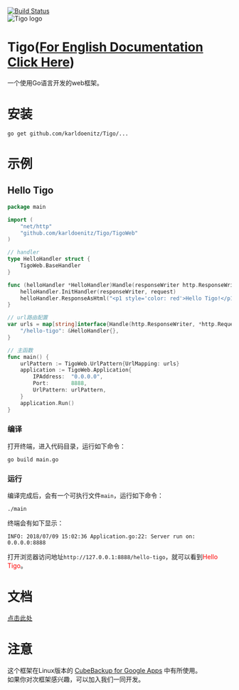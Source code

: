 [![Build Status](https://travis-ci.org/karldoenitz/Tigo.svg?branch=master)](https://travis-ci.org/karldoenitz/Tigo)  
![Tigo logo](https://github.com/karldoenitz/Tigo/blob/master/documentation/tigo_logo.jpg "this is Tigo logo")  
# Tigo([For English Documentation Click Here](https://github.com/karldoenitz/Tigo/blob/master/README_EN.md))
一个使用Go语言开发的web框架。

# 安装
```
go get github.com/karldoenitz/Tigo/...
```

# 示例
## Hello Tigo
```go
package main

import (
    "net/http"
    "github.com/karldoenitz/Tigo/TigoWeb"
)

// handler
type HelloHandler struct {
    TigoWeb.BaseHandler
}

func (helloHandler *HelloHandler)Handle(responseWriter http.ResponseWriter, request *http.Request) {
    helloHandler.InitHandler(responseWriter, request)
    helloHandler.ResponseAsHtml("<p1 style='color: red'>Hello Tigo!</p1>")
}

// url路由配置
var urls = map[string]interface{Handle(http.ResponseWriter, *http.Request)}{
    "/hello-tigo": &HelloHandler{},
}

// 主函数
func main() {
    urlPattern := TigoWeb.UrlPattern{UrlMapping: urls}
    application := TigoWeb.Application{
        IPAddress:  "0.0.0.0",
        Port:       8888,
        UrlPattern: urlPattern,
    }
    application.Run()
}
```
### 编译
打开终端，进入代码目录，运行如下命令：
```
go build main.go
```
### 运行
编译完成后，会有一个可执行文件```main```，运行如下命令：
```
./main
```
终端会有如下显示：
```
INFO: 2018/07/09 15:02:36 Application.go:22: Server run on: 0.0.0.0:8888
```
打开浏览器访问地址```http://127.0.0.1:8888/hello-tigo```，就可以看到<font color=red>Hello Tigo</font>。

# 文档
[点击此处](https://github.com/karldoenitz/Tigo/blob/master/documentation/documentation.md)

# 注意
这个框架在Linux版本的 [CubeBackup for Google Apps](http://www.cubebackup.com) 中有所使用。  
如果你对次框架感兴趣，可以加入我们一同开发。
